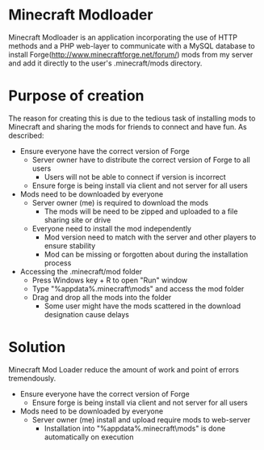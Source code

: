 # Minecraft Modloader
Minecraft Modloader is an application incorporating the use of HTTP methods and a PHP web-layer to communicate with a MySQL database to install Forge(http://www.minecraftforge.net/forum/) mods from my server and add it directly to the user's .minecraft/mods directory.

# Purpose of creation
The reason for creating this is due to the tedious task of installing mods to Minecraft and sharing the mods for friends to connect and have fun. As described:
- Ensure everyone have the correct version of Forge
    - Server owner have to distribute the correct version of Forge to all users
        - Users will not be able to connect if version is incorrect
    - Ensure forge is being install via client and not server for all users
- Mods need to be downloaded by everyone
    - Server owner (me) is required to download the mods
        - The mods will be need to be zipped and uploaded to a file sharing site or drive
    - Everyone need to install the mod independently 
        - Mod version need to match with the server and other players to ensure stability
        - Mod can be missing or forgotten about during the installation process
- Accessing the .minecraft/mod folder
    - Press Windows key + R to open "Run" window
    - Type "%appdata%\.minecraft\mods" and access the mod folder
    - Drag and drop all the mods into the folder
        - Some user might have the mods scattered in the download designation cause delays
        
# Solution
Minecraft Mod Loader reduce the amount of work and point of errors tremendously.
- Ensure everyone have the correct version of Forge
    - Ensure forge is being install via client and not server for all users
- Mods need to be downloaded by everyone
    - Server owner (me) install and upload require mods to web-server
        - Installation into "%appdata%\.minecraft\mods" is done automatically on execution
